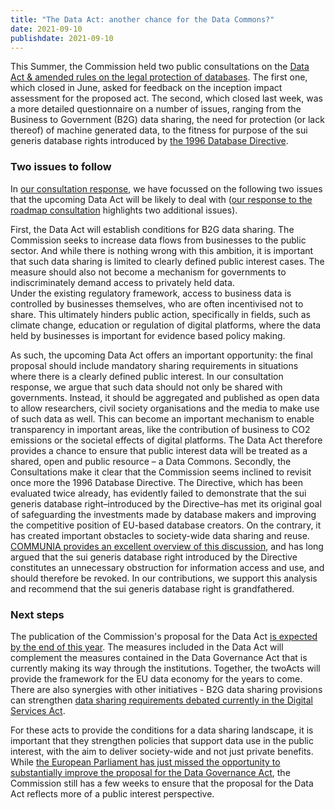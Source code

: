 ```yaml
---
title: "The Data Act: another chance for the Data Commons?"
date: 2021-09-10
publishdate: 2021-09-10
---
```


This Summer, the Commission held two public consultations on the [Data Act & amended rules on the legal protection of databases](https://ec.europa.eu/info/law/better-regulation/have-your-say/initiatives/13045-Data-Act-&-amended-rules-on-the-legal-protection-of-databases_en). The first one, which closed in June, asked for feedback on the inception impact assessment for the proposed act. The second, which closed last week, was a more detailed questionnaire on a number of issues, ranging from the Business to Government (B2G) data sharing, the need for protection (or lack thereof) of machine generated data, to the fitness for purpose of the sui generis database rights introduced by [the 1996 Database Directive](https://eur-lex.europa.eu/legal-content/EN/TXT/?uri=celex%3A31996L0009).

### Two issues to follow

In [our consultation response](https://publicspace.online/files/210903DataAct_feedback_OpenFuture.pdf), we have focussed on the following two issues that the upcoming Data Act will be likely to deal with ([our response to the roadmap consultation](https://ec.europa.eu/info/law/better-regulation/have-your-say/initiatives/13045-Data-Act-&-amended-rules-on-the-legal-protection-of-databases/F2660205_en) highlights two additional issues).

First, the Data Act will establish conditions for B2G data sharing. The Commission seeks to increase data flows from businesses to the public sector. And while there is nothing wrong with this ambition, it is important that such data sharing is limited to clearly defined public interest cases. The measure should also not become a mechanism for governments to indiscriminately demand access to privately held data.  
Under the existing regulatory framework, access to business data is controlled by businesses themselves, who are often incentivised not to share. This ultimately hinders public action, specifically in fields, such as climate change, education or regulation of digital platforms, where the data held by businesses is important for evidence based policy making. 

As such, the upcoming Data Act offers an important opportunity: the final proposal should include mandatory sharing requirements in situations where there is a clearly defined public interest. In our consultation response, we argue that such data should not only be shared with governments. Instead, it should be aggregated and published as open data to allow researchers, civil society organisations and the media to make use of such data as well. This can become an important mechanism to enable transparency in important areas, like the contribution of business to CO2 emissions or the societal effects of digital platforms. The Data Act therefore provides a chance to ensure that public interest data will be treated as a shared, open and public resource  – a Data Commons. 
Secondly, the Consultations make it clear that the Commission seems inclined to revisit once more the 1996 Database Directive. The Directive, which has been evaluated twice already, has evidently failed to demonstrate that the sui generis database right–introduced by the Directive–has met its original goal of safeguarding the investments made by database makers and improving the competitive position of EU-based database creators. On the contrary, it has created important obstacles to society-wide data sharing and reuse. [COMMUNIA provides an excellent overview of this discussion](https://www.communia-association.org/policy-papers/policy-paper-12-reaction-public-consultation-database-directive/), and has long argued that the sui generis database right introduced by the Directive  constitutes an unnecessary obstruction for information access and use, and should therefore be revoked. In our contributions, we support this analysis and recommend that the sui generis database right is grandfathered.

### Next steps 

The publication of the Commission's proposal for the Data Act [is expected by the end of this year](https://www.europarl.europa.eu/legislative-train/theme-a-europe-fit-for-the-digital-age/file-data-act). The measures included in the Data Act will complement the measures contained in the Data Governance Act that is currently making its way through the institutions. Together, the twoActs will provide the framework for the EU data economy for the years to come. There are also synergies with other initiatives - B2G data sharing provisions can strengthen [data sharing requirements debated currently in the Digital Services Act](https://www.openfuture.eu/open-research-in-public-interest-algorithmwatch-letter/).

For these acts to provide the conditions for a data sharing landscape, it is important that they strengthen policies that support data use in the public interest, with the aim to deliver society-wide and not just private benefits. While [the European Parliament has just missed the opportunity to substantially improve the proposal for the Data Governance Act](https://www.openfuture.eu/ep-misses-opportunity-data-commons/), the Commission still has a few weeks to ensure that the proposal for the Data Act reflects more of a public interest perspective.
